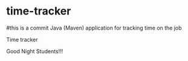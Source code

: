 # time-tracker
#this is a commit
Java (Maven) application for tracking time on the job

Time tracker

Good Night Students!!!

